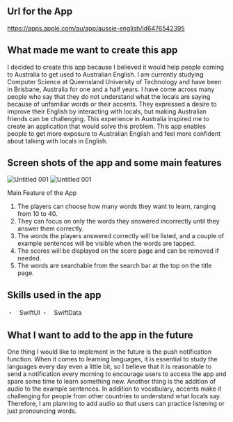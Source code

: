 ## Url for the App 
https://apps.apple.com/au/app/aussie-english/id6476542395

## What made me want to create this app

I decided to create this app because I believed it would help people coming to Australia to get used to Australian English. I am currently studying Computer Science at Queensland University of Technology and have been in Brisbane, Australia for one and a half years. I have come across many people who say that they do not understand what the locals are saying because of unfamiliar words or their accents. They expressed a desire to improve their English by interacting with locals, but making Australian friends can be challenging. This experience in Australia inspired me to create an application that would solve this problem. This app enables people to get more exposure to Australian English and feel more confident about talking with locals in English. 
  
## Screen shots of the app and some main features
![Untitled 001](https://github.com/1923mitsuyu/Aussie-English/assets/132897038/94a205d2-9480-4349-8661-eae5414f60b7)
![Untitled 001](https://github.com/1923mitsuyu/Aussie-English/assets/132897038/0002c81b-2a5c-4409-94a7-071f50460bce)

Main Feature of the App 
1. The players can choose how many words they want to learn, ranging from 10 to 40.
2. They can focus on only the words they answered incorrectly until they answer them correctly.
3. The words the players answered correctly will be listed, and a couple of example sentences will be visible when the words are tapped.
4. The scores will be displayed on the score page and can be removed if needed.
5. The words are searchable from the search bar at the top on the title page.

## Skills used in the app

・　SwiftUI 
・　SwiftData

## What I want to add to the app in the future 
One thing I would like to implement in the future is the push notification function. When it comes to learning languages, it is essential to study the languages every day even a little bit, so I believe that it is reasonable to send a notification every morning to encourage users to access the app and spare some time to learn something new. Another thing is the addition of audio to the example sentences. In addition to vocabulary, accents make it challenging for people from other countries to understand what locals say. Therefore, I am planning to add audio so that users can practice listening or just pronouncing words.




